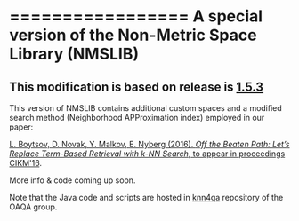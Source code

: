 =================
A special version of the Non-Metric Space Library (NMSLIB)
=================
This modification is based on release is [1.5.3](https://github.com/searchivarius/nmslib/releases/tag/v1.5.3)
-----------------

This version of NMSLIB contains additional custom spaces and a modified search method (Neighborhood APProximation index) employed in our paper:

[L. Boytsov, D. Novak, Y. Malkov, E. Nyberg  (2016). *Off the Beaten Path: Let’s Replace Term-Based Retrieval
with k-NN Search*, to appear in proceedings CIKM'16](http://boytsov.info/pubs/cikm2016.pdf).

More info & code coming up soon.

Note that the Java code and scripts are hosted in [knn4qa](https://github.com/oaqa/knn4qa) repository of the OAQA group.

